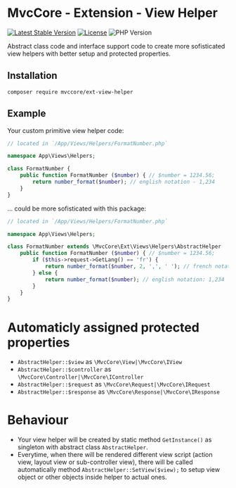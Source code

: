 # MvcCore - Extension - View Helper

[![Latest Stable Version](https://img.shields.io/badge/Stable-v5.0.0-brightgreen.svg?style=plastic)](https://github.com/mvccore/ext-view-helper/releases)
[![License](https://img.shields.io/badge/License-BSD%203-brightgreen.svg?style=plastic)](https://mvccore.github.io/docs/mvccore/5.0.0/LICENCE.md)
![PHP Version](https://img.shields.io/badge/PHP->=5.4-brightgreen.svg?style=plastic)

Abstract class code and interface support code to create more sofisticated view helpers with better setup and protected properties.

## Installation
```shell
composer require mvccore/ext-view-helper
```
## Example

Your custom primitive view helper code:
```php
// located in `/App/Views/Helpers/FormatNumber.php`

namespace App\Views\Helpers;

class FormatNumber {
	public function FormatNumber ($number) { // $number = 1234.56;
		return number_format($number); // english notation - 1,234
	}
}
```

... could be more sofisticated with this package:
```php
// located in `/App/Views/Helpers/FormatNumber.php`

namespace App\Views\Helpers;

class FormatNumber extends \MvcCore\Ext\Views\Helpers\AbstractHelper
	public function FormatNumber ($number) { // $number = 1234.56;
		if ($this->request->GetLang() == 'fr') {
			return number_format($number, 2, ',', ' '); // french notation: 1 234,56
		} else {
			return number_format($number); // english notation: 1,234
		}
	}
}
```

# Automaticly assigned protected properties
- `AbstractHelper::$view` as `\MvcCore\View|\MvcCore\IView`
- `AbstractHelper::$controller` as `\MvcCore\Controller|\MvcCore\IController`
- `AbstractHelper::$request` as `\MvcCore\Request|\MvcCore\IRequest`
- `AbstractHelper::$response` as `\MvcCore\Response|\MvcCore\IResponse`

# Behaviour
- Your view helper will be created by static method `GetInstance()` as singleton with abstract class `AbstractHelper`.
- Everytime, when there will be rendered different view script (action view, layout view or sub-controller view), there will be called automatically method `AbstractHelper::SetView($view);` to setup view object or other objects inside helper to actual ones.
